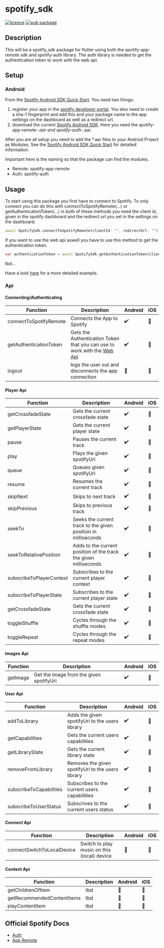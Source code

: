 # spotify_sdk

[![licence](https://img.shields.io/badge/licence-MIT-blue.svg)](https://github.com/IamTobi/spotify_sdk/blob/master/LICENSE)
[![pub package](https://img.shields.io/badge/pub-0.3.2-orange)](https://pub.dev/packages/spotify_sdk)

## Description

This will be a spotify_sdk package for flutter using both the spotify-app-remote sdk and spotify-auth library. The auth library is needed to get the authentication token to work with the web api.

## Setup

### Android

From the [Spotify Android SDK Quick Start](https://developer.spotify.com/documentation/android/quick-start/). You need two things:

1. register your app in the [spotify developer portal](https://developer.spotify.com/dashboard/). You also need to create a sha-1 fingerprint and add this and your package name to the app settings on the dashboard as well as a redirect url.
2. download the current [Spotify Android SDK](https://github.com/spotify/android-sdk/releases). Here you need the spotify-app-remote-*.aar and spotify-auth-*.aar.

After you are all setup you need to add the *.aar files to your Android Project as Modules. See the [Spotify Android SDK Quick Start](https://developer.spotify.com/documentation/android/quick-start/) for detailed information.

Important here is the naming so that the package can find the modules.

- Remote: spotify-app-remote
- Auth: spotify-auth

## Usage

To start using this package you first have to connect to Spotify. To only connect you can do this with connectToSpotifyRemote(...) or getAuthenticationToken(...) in both of these methods you need the client id, given in the spotify dashboard and the redirect url you set in the settings on the dashboard.

```dart
await SpotifySdk.connectToSpotifyRemote(clientId: "", redirectUrl: "")
```

If you want to use the web api aswell you have to use this method to get the authentication token.

```dart
var authenticationToken = await SpotifySdk.getAuthenticationToken(clientId: "", redirectUrl: "");
```

tbd...

Have a look [here](example/lib/main.dart) for a more detailed example.

### Api

#### Connecting/Authenticating

| Function  | Description| Android | iOS |
|---|---|---|--|
| connectToSpotifyRemote  | Connects the App to Spotify | :heavy_check_mark: | :construction_worker:  |  
|  getAuthenticationToken | Gets the Authentication Token that you can use to work with the [Web Api](https://developer.spotify.com/documentation/web-api/) |:heavy_check_mark: |  :construction_worker: |  
|  logout | logs the user out and disconnects the app connection |:construction_worker: |  :construction_worker: |

#### Player Api

| Function  | Description| Android | iOS |
|---|---|---|--|
|  getCrossfadeState | Gets the current crossfade state |:heavy_check_mark:  |  :construction_worker: |
|  getPlayerState | Gets the current player state |:heavy_check_mark:  |  :construction_worker: |
|  pause | Pauses the current track  |:heavy_check_mark: | :construction_worker:  |
|  play | Plays the given spotifyUri |:heavy_check_mark: |  :construction_worker: |
|  queue | Queues given spotifyUri |:heavy_check_mark: | :construction_worker:  |
|  resume | Resumes the current track |:heavy_check_mark: |  :construction_worker: |
|  skipNext | Skips to next track | :heavy_check_mark: | :construction_worker:  |
|  skipPrevious | Skips to previous track |:heavy_check_mark:  |  :construction_worker: |
|  seekTo | Seeks the current track to the given position in milliseconds | :heavy_check_mark:   |:construction_worker: |
|  seekToRelativePosition | Adds to the current position of the track the given milliseconds |:heavy_check_mark:  |  :construction_worker: |
|  subscribeToPlayerContext | Subscribes to the current player context |:heavy_check_mark:|:construction_worker: |
|  subscribeToPlayerState| Subscribes to the current player state |:heavy_check_mark:  |:construction_worker:|
|  getCrossfadeState | Gets the current crossfade state |:heavy_check_mark:  |  :construction_worker: |
|  toggleShuffle | Cycles through the shuffle modes |:heavy_check_mark: |  :construction_worker: |
|  toggleRepeat | Cycles through the repeat modes | :heavy_check_mark: |  :construction_worker: |

#### Images Api

| Function  | Description| Android | iOS |
|---|---|---|--|
|  getImage | Get the image from the given spotifyUri |:heavy_check_mark: |  :construction_worker: |

#### User Api

| Function  | Description| Android | iOS |
|---|---|---|--|
|  addToLibrary | Adds the given spotifyUri to the users library |:heavy_check_mark:  |  :construction_worker: |
|  getCapabilities | Gets the current users capabilities |:heavy_check_mark:  |  :construction_worker: |
|  getLibraryState | Gets the current library state |:heavy_check_mark:  |  :construction_worker: |
|  removeFromLibrary | Removes the given spotifyUri to the users library |:heavy_check_mark:  |  :construction_worker: |
|  subscribeToCapabilities |  Subscribes to the current users capabilities |:heavy_check_mark:  |  :construction_worker: |
|  subscribeToUserStatus |  Subscrives to  the current users status |:heavy_check_mark:  |  :construction_worker: |

#### Connect Api

| Function  | Description| Android | iOS |
|---|---|---|--|
|  connectSwitchToLocalDevice | Switch to play music on this (local) device |:construction_worker:  |  :construction_worker: |

#### Content Api

| Function  | Description| Android | iOS |
|---|---|---|--|
| getChildrenOfItem | tbd |:construction_worker:  |  :construction_worker: |
| getRecommendedContentItems | tbd |:construction_worker:  |  :construction_worker: |
| playContentItem | tbd |:construction_worker:  |  :construction_worker: |

## Official Spotify Docs

- [Auth](https://spotify.github.io/android-sdk/auth-lib/docs/index.html)
- [App Remote](https://spotify.github.io/android-sdk/app-remote-lib/docs/index.html)
